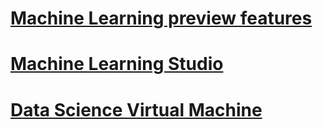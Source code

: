 # [Machine Learning preview features](preview/index.yml?toc=%2fazure%2fmachine-learning%2fpreview%2ftoc.json)

# [Machine Learning Studio](studio/index.yml?toc=%2fazure%2fmachine-learning%2fstudio%2ftoc.json)

# [Data Science Virtual Machine](data-science-virtual-machine/index.yml?toc=%2fazure%2fmachine-learning%2fdata-science-virtual-machine%2ftoc.json)

